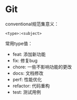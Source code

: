 # Git

conventional规范集意义：

```
<type>:<subject>
```
常用type值：
- feat: 添加新功能
- fix: 修复bug
- chore: 一些不影响功能的更改
- docs: 文档修改
- perf: 性能优化
- refactor: 代码重构
- test: 测试用例